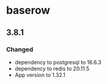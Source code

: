 # baserow

## 3.8.1

### Changed

- dependency to postgresql to 16.6.3
- dependency to redis to 20.11.5
- App version to 1.32.1
